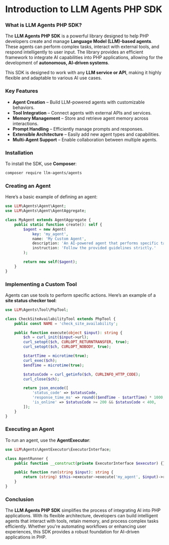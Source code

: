 # Introduction to LLM Agents PHP SDK

### What is LLM Agents PHP SDK?

The **LLM Agents PHP SDK** is a powerful library designed to help PHP developers create and manage **Language Model (LLM)-based agents**. These agents can perform complex tasks, interact with external tools, and respond intelligently to user input. The library provides an efficient framework to integrate AI capabilities into PHP applications, allowing for the development of **autonomous, AI-driven systems**.

This SDK is designed to work with any **LLM service or API**, making it highly flexible and adaptable to various AI use cases.

### Key Features

* **Agent Creation** – Build LLM-powered agents with customizable behaviors.
* **Tool Integration** – Connect agents with external APIs and services.
* **Memory Management** – Store and retrieve agent memory across interactions.
* **Prompt Handling** – Efficiently manage prompts and responses.
* **Extensible Architecture** – Easily add new agent types and capabilities.
* **Multi-Agent Support** – Enable collaboration between multiple agents.

### Installation

To install the SDK, use **Composer**:

```bash
composer require llm-agents/agents
```

### Creating an Agent

Here’s a basic example of defining an agent:

```php
use LLM\Agents\Agent\Agent;
use LLM\Agents\Agent\AgentAggregate;

class MyAgent extends AgentAggregate {
    public static function create(): self {
        $agent = new Agent(
            key: 'my_agent',
            name: 'My Custom Agent',
            description: 'An AI-powered agent that performs specific tasks.',
            instruction: 'Follow the provided guidelines strictly.'
        );

        return new self($agent);
    }
}
```

### Implementing a Custom Tool

Agents can use tools to perform specific actions. Here’s an example of a **site status checker tool**:

```php
use LLM\Agents\Tool\PhpTool;

class CheckSiteAvailabilityTool extends PhpTool {
    public const NAME = 'check_site_availability';

    public function execute(object $input): string {
        $ch = curl_init($input->url);
        curl_setopt($ch, CURLOPT_RETURNTRANSFER, true);
        curl_setopt($ch, CURLOPT_NOBODY, true);

        $startTime = microtime(true);
        curl_exec($ch);
        $endTime = microtime(true);

        $statusCode = curl_getinfo($ch, CURLINFO_HTTP_CODE);
        curl_close($ch);

        return json_encode([
            'status_code' => $statusCode,
            'response_time_ms' => round(($endTime - $startTime) * 1000, 2),
            'is_online' => $statusCode >= 200 && $statusCode < 400,
        ]);
    }
}
```

### Executing an Agent

To run an agent, use the **AgentExecutor**:

```php
use LLM\Agents\AgentExecutor\ExecutorInterface;

class AgentRunner {
    public function __construct(private ExecutorInterface $executor) {}

    public function run(string $input): string {
        return (string) $this->executor->execute('my_agent', $input)->result->content;
    }
}
```

### Conclusion

The **LLM Agents PHP SDK** simplifies the process of integrating AI into PHP applications. With its flexible architecture, developers can build intelligent agents that interact with tools, retain memory, and process complex tasks efficiently. Whether you're automating workflows or enhancing user experiences, this SDK provides a robust foundation for AI-driven applications in PHP.
